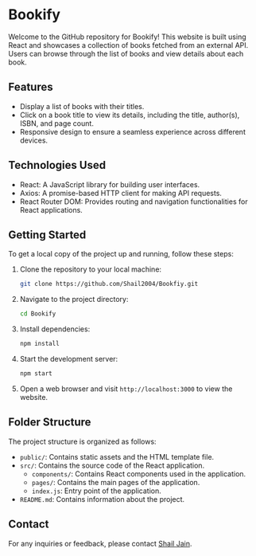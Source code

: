 # Bookify

Welcome to the GitHub repository for Bookify! This website is built using React and showcases a collection of books fetched from an external API. Users can browse through the list of books and view details about each book.

## Features

- Display a list of books with their titles.
- Click on a book title to view its details, including the title, author(s), ISBN, and page count.
- Responsive design to ensure a seamless experience across different devices.

## Technologies Used

- React: A JavaScript library for building user interfaces.
- Axios: A promise-based HTTP client for making API requests.
- React Router DOM: Provides routing and navigation functionalities for React applications.

## Getting Started

To get a local copy of the project up and running, follow these steps:

1. Clone the repository to your local machine:

   ```bash
   git clone https://github.com/Shail2004/Bookfiy.git
   ```

2. Navigate to the project directory:

   ```bash
   cd Bookify

3. Install dependencies:

   ```bash
   npm install
   ```

4. Start the development server:

   ```bash
   npm start
   ```

5. Open a web browser and visit `http://localhost:3000` to view the website.

## Folder Structure

The project structure is organized as follows:

- `public/`: Contains static assets and the HTML template file.
- `src/`: Contains the source code of the React application.
  - `components/`: Contains React components used in the application.
  - `pages/`: Contains the main pages of the application.
  - `index.js`: Entry point of the application.
- `README.md`: Contains information about the project.

## Contact

For any inquiries or feedback, please contact [Shail Jain](shailjain2709@gmail.com).
